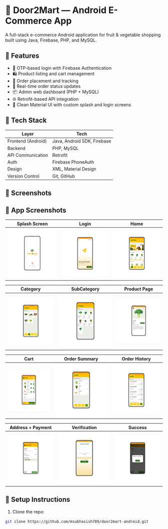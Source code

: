 # 🛒 Door2Mart — Android E-Commerce App

A full-stack e-commerce Android application for fruit & vegetable shopping built using Java, Firebase, PHP, and MySQL.

## 📱 Features

- 🔐 OTP-based login with Firebase Authentication
- 🛍 Product listing and cart management
- 🧾 Order placement and tracking
- 🚚 Real-time order status updates
- 📦 Admin web dashboard (PHP + MySQL)
- 🌐 Retrofit-based API integration
- 🎨 Clean Material UI with custom splash and login screens

## 🔧 Tech Stack

| Layer            | Tech |
|------------------|------|
| Frontend (Android) | Java, Android SDK, Firebase |
| Backend           | PHP, MySQL |
| API Communication | Retrofit |
| Auth              | Firebase PhoneAuth |
| Design            | XML, Material Design |
| Version Control   | Git, GitHub |

## 📸 Screenshots

## 📱 App Screenshots

| Splash Screen | Login | Home |
|---------------|-------|------|
| ![Splash](screens/splash_screen.png) | ![Login](screens/Login.png) | ![Home](screens/Home.png) |

| Category | SubCategory | Product Page |
|----------|-------------|--------------|
| ![Category](screens/Category.png) | ![SubCategory](screens/subCategory.png) | ![Product Page](screens/Product%20Page.png) |

| Cart | Order Summary | Order History |
|------|----------------|----------------|
| ![Cart](screens/Cart.png) | ![Order Details](screens/orderDetails.png) | ![Order History](screens/orderHistory.png) |

| Address + Payment | Verification | Success |
|-------------------|-------------|---------|
| ![Payment](screens/orderAddressPayment.png) | ![Verification](screens/verification.png) | ![Success](screens/Succesfull%20Order.png) |



## 🚀 Setup Instructions

1. Clone the repo:
```bash
git clone https://github.com/msubhasish789/door2mart-android.git
